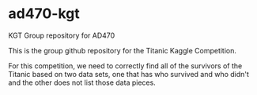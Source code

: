 # ad470-kgt
KGT Group repository for AD470

This is the group github repository for the Titanic Kaggle Competition.

For this competition, we need to correctly find all of the survivors of the Titanic based on two data sets, one that has who survived and who didn't and the other does not list those data pieces.

